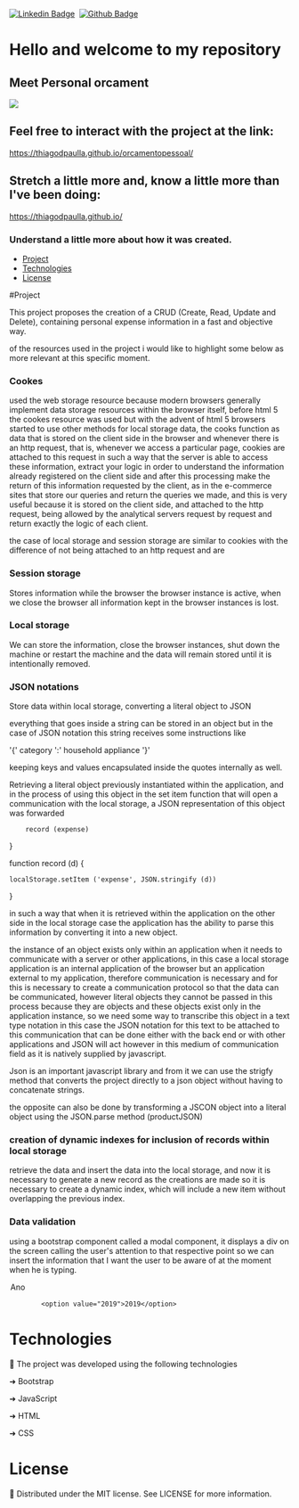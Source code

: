 [![Linkedin Badge](https://img.shields.io/badge/-LinkedIn-blue?style=flat-square&logo=Linkedin&logoColor=white&link=https://www.linkedin.com/in/thiagodepaulla/)](https://www.linkedin.com/in/thiagodepaulla/)   [![Github Badge](https://img.shields.io/badge/-Github-000?style=flat-square&logo=Github&logoColor=white&link=https://github.com/thiagodpaulla)](https://github.com/thiagodpaulla)

# Hello and welcome to my repository
## Meet Personal orcament

![](https:)

## Feel free to interact with the project at the link:
https://thiagodpaulla.github.io/orcamentopessoal/

## Stretch a little more and, know a little more than I've been doing:


https://thiagodpaulla.github.io/

### Understand a little more about how it was created.



  * [Project](#project)
  * [Technologies](#technologies)
  * [License](#license)

#Project

This project proposes the creation of a CRUD (Create, Read, Update and Delete), containing personal expense information in a fast and objective way.



of the resources used in the project i would like to highlight some below as more relevant at this specific moment.

### Cookes



used the web storage resource because modern browsers generally implement data storage resources within the browser itself, before html 5 the cookes resource was used but with the advent of html 5 browsers started to use other methods for local storage data, the cooks function as data that is stored on the client side in the browser and whenever there is an http request, that is, whenever we access a particular page, cookies are attached to this request in such a way that the server is able to access these information, extract your logic in order to understand the information already registered on the client side and after this processing make the return of this information requested by the client, as in the e-commerce sites that store our queries and return the queries we made, and this is very useful because it is stored on the client side, and attached to the http request, being allowed by the analytical servers request by request and return exactly the logic of each client.

the case of local storage and session storage are similar to cookies with the difference of not being attached to an http request and are

### Session storage

Stores information while the browser the browser instance is active, when we close the browser all information kept in the browser instances is lost.



### Local storage

We can store the information, close the browser instances, shut down the machine or restart the machine and the data will remain stored until it is intentionally removed.







### JSON notations



Store data within local storage, converting a literal object to JSON

everything that goes inside a string can be stored in an object but in the case of JSON notation this string receives some instructions like

'{' category ':' household appliance '}'

keeping keys and values ​​encapsulated inside the quotes internally as well.





Retrieving a literal object previously instantiated within the application, and in the process of using this object in the set item function that will open a communication with the local storage, a JSON representation of this object was forwarded

        record (expense)

}

function record (d) {

    localStorage.setItem ('expense', JSON.stringify (d))

}

 in such a way that when it is retrieved within the application on the other side in the local storage case the application has the ability to parse this information by converting it into a new object.



the instance of an object exists only within an application when it needs to communicate with a server or other applications, in this case a local storage application is an internal application of the browser but an application external to my application, therefore communication is necessary and for this is necessary to create a communication protocol so that the data can be communicated, however literal objects they cannot be passed in this process because they are objects and these objects exist only in the application instance, so we need some way to transcribe this object in a text type notation in this case the JSON notation for this text to be attached to this communication that can be done either with the back end or with other applications and JSON will act however in this medium of communication field as it is natively supplied by javascript.

Json is an important javascript library and from it we can use the strigfy method that converts the project directly to a json object without having to concatenate strings.

 the opposite can also be done by transforming a JSCON object into a literal object using the JSON.parse method (productJSON)



 ### creation of dynamic indexes for inclusion of records within local storage



 retrieve the data and insert the data into the local storage, and now it is necessary to generate a new record as the creations are made so it is necessary to create a dynamic index, which will include a new item without overlapping the previous index.





 ### Data validation

 using a bootstrap component called a modal component, it displays a div on the screen calling the user's attention to that respective point so we can insert the information that I want the user to be aware of at the moment when he is typing.

 <option value="">Ano</option>

            <option value="2019">2019</option>


# Technologies

🚀 The project was developed using the following technologies

➜ Bootstrap

➜ JavaScript

➜ HTML

➜ CSS


# License
📂 Distributed under the MIT license. See LICENSE for more information.


